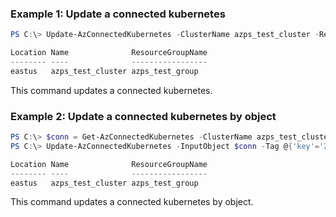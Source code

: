 ### Example 1: Update a connected kubernetes
```powershell
PS C:\> Update-AzConnectedKubernetes -ClusterName azps_test_cluster -ResourceGroupName azps_test_group -Tag @{'key'='1'}

Location Name              ResourceGroupName
-------- ----              -----------------
eastus   azps_test_cluster azps_test_group
```

This command updates a connected kubernetes.

### Example 2: Update a connected kubernetes by object
```powershell
PS C:\> $conn = Get-AzConnectedKubernetes -ClusterName azps_test_cluster -ResourceGroupName azps_test_group
PS C:\> Update-AzConnectedKubernetes -InputObject $conn -Tag @{'key'='2'}

Location Name              ResourceGroupName
-------- ----              -----------------
eastus   azps_test_cluster azps_test_group
```

This command updates a connected kubernetes by object.